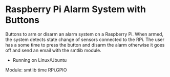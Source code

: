 # Raspberry Pi Alarm System with Buttons

Buttons to arm or disarm an alarm system on a Raspberry Pi. When armed, the system detects state change of  sensors connected to the RPi. The user has a some time to press the button and disarm the alarm otherwise it goes off and send an email with the smtlib module.


- Running on Linux/Ubuntu


Module:
smtlib
time
RPi.GPIO
